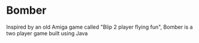 # Bomber
Inspired by an old Amiga game called "Blip 2 player flying fun", Bomber is a two player game built using Java
